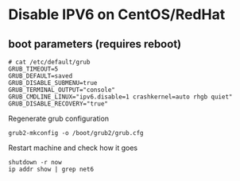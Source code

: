 # Disable IPV6 on CentOS/RedHat

## boot parameters (requires reboot)
```
# cat /etc/default/grub
GRUB_TIMEOUT=5
GRUB_DEFAULT=saved
GRUB_DISABLE_SUBMENU=true
GRUB_TERMINAL_OUTPUT="console"
GRUB_CMDLINE_LINUX="ipv6.disable=1 crashkernel=auto rhgb quiet"
GRUB_DISABLE_RECOVERY="true"
```

Regenerate grub configuration
```
grub2-mkconfig -o /boot/grub2/grub.cfg
```

Restart machine and check how it goes
```
shutdown -r now
ip addr show | grep net6
```
